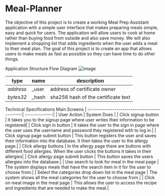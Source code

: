 # Meal-Planner

The objective of this project is to create a working Meal Prep Assistant application with a simple user interface that makes preparing meals simple, easy and quick for users.
The application will allow users to cook at home rather than buying food from outside and also save money. We will also implement a shopping list that adds ingredients when the user adds a meal to their meal plan. 
The goal of this project is to create an app that allows users to make meals as fast as possible so they can have time to do other things.


Application Structure Flow Diagram
![image](https://user-images.githubusercontent.com/32312941/113820213-3bf37480-972f-11eb-967f-004d36ef0fa6.png)

| type|name |description |
|----|---|---|
| *address* | _user | address of certificate owner |
| *bytes32* | _hash | sha256 hash of the certificate text |


Technical Specifications Main Screens
| :--------------------------------------------:| :-------------:|
| User Action                                   | System Does    |
| Click signup button                           | It takes you to the signup page where user writes their information to be registered|
| Click sign in button                          | It takes the user to the sign in page where the user uses the username and password they registered with to log in.|
| Click signup page submit button               | This button  registers the user and saves their information into the database. It then takes the user to the allergy page.|
| Click allergy buttons                         | In the allergy page there are buttons with different food allergies. When the user clicks the buttons it takes in their allergies|
| Click allergy page submit button              | This button saves the users allergies into the database.|
| Use search to look for meal in the meal page  | The system displays meals that have the search item in it for the user to choose from.|
| Select the categories drop down list in the meal page | The system shows all the meal categories for the user to choose from.|
| Click on meal image in the meal page | This allows the user to access the recipe and ingredients that are needed to make the meal.|
